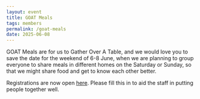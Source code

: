 ```yaml
---
layout: event
title: GOAT Meals
tags: members
permalink: /goat-meals
date: 2025-06-08
---
```


GOAT Meals are for us to Gather Over A Table, and we would love you to save the date for the weekend of 6-8 June, when we are planning to group everyone to share meals in different homes on the Saturday or Sunday, so that we might share food and get to know each other better. 

<!--excerpt end-->

Registrations are now open [here](https://docs.google.com/forms/d/e/1FAIpQLScW3AXXnXn_uCTiYZ9nr-YT3KHH5Vff7YUa_nuOcP2VQxs7gg/viewform). 
Please fill this in to aid the staff in putting people together well. 
